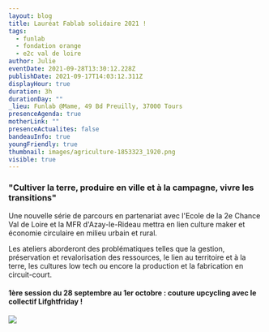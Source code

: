 ```yaml
---
layout: blog
title: Lauréat Fablab solidaire 2021 !
tags:
  - funlab
  - fondation orange
  - e2c val de loire
author: Julie
eventDate: 2021-09-28T13:30:12.228Z
publishDate: 2021-09-17T14:03:12.311Z
displayHour: true
duration: 3h
durationDay: ""
_lieu: Funlab @Mame, 49 Bd Preuilly, 37000 Tours
presenceAgenda: true
motherLink: ""
presenceActualites: false
bandeauInfo: true
youngFriendly: true
thumbnail: images/agriculture-1853323_1920.png
visible: true
---
```

### "Cultiver la terre, produire en ville et à la campagne, vivre les transitions"

Une nouvelle série de parcours en partenariat avec l'Ecole de la 2e Chance Val de Loire et la MFR d'Azay-le-Rideau mettra en lien culture maker et économie circulaire en milieu urbain et rural. 



Les ateliers aborderont des problématiques telles que la gestion, préservation et revalorisation des ressources, le lien au territoire et à la terre, les cultures low tech ou encore la production et la fabrication en circuit-court.

#### 1ère session du 28 septembre au 1er octobre : couture upcycling avec le collectif Lifghtfriday !



![](images/img_20210406_162208.jpg)